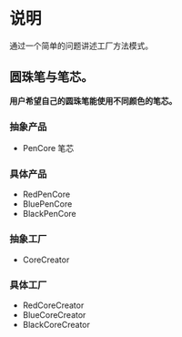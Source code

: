 # 说明

通过一个简单的问题讲述工厂方法模式。

## 圆珠笔与笔芯。

**用户希望自己的圆珠笔能使用不同颜色的笔芯。**

### 抽象产品

- PenCore 笔芯

### 具体产品

- RedPenCore
- BluePenCore
- BlackPenCore

### 抽象工厂

- CoreCreator

### 具体工厂

- RedCoreCreator
- BlueCoreCreator
- BlackCoreCreator